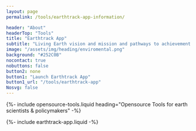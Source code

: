 ```yaml
---
layout: page
permalink: /tools/earthtrack-app-information/

header: "About"
headerTop: "Tools"
title: "Earthtrack App"
subtitle: "Living Earth vision and mission and pathways to achievement."
image: "/assets/img/heading/enviromental.png"
background: "#252C0B"
nocontact: true
nobuttons: false
button2: none
button1: "Launch Earthtrack App"
button1_url: "/tools/earthtrack-app"
Nosvg: false
---
```

{%-
include opensource-tools.liquid
heading="Opensource Tools for earth scientists & policymakers"
-%}

{%-
include earthtrack-app.liquid
-%}

